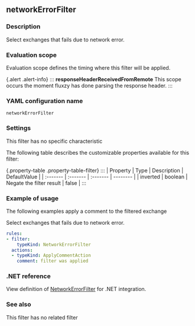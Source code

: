 ## networkErrorFilter

### Description

Select exchanges that fails due to network error.

### Evaluation scope

Evaluation scope defines the timing where this filter will be applied. 

{.alert .alert-info}
:::
**responseHeaderReceivedFromRemote** This scope occurs the moment fluxzy has done parsing the response header.
:::

### YAML configuration name

    networkErrorFilter

### Settings

This filter has no specific characteristic

The following table describes the customizable properties available for this filter: 

{.property-table .property-table-filter}
:::
| Property | Type | Description | DefaultValue |
| :------- | :------- | :------- | -------- |
| inverted | boolean | Negate the filter result | false |
:::

### Example of usage

The following examples apply a comment to the filtered exchange

Select exchanges that fails due to network error.

```yaml
rules:
- filter:
    typeKind: NetworkErrorFilter
  actions:
  - typeKind: ApplyCommentAction
    comment: filter was applied
```


### .NET reference

View definition of [NetworkErrorFilter](https://docs.fluxzy.io/api/Fluxzy.Rules.Filters.ResponseFilters.NetworkErrorFilter.html) for .NET integration.

### See also

This filter has no related filter

